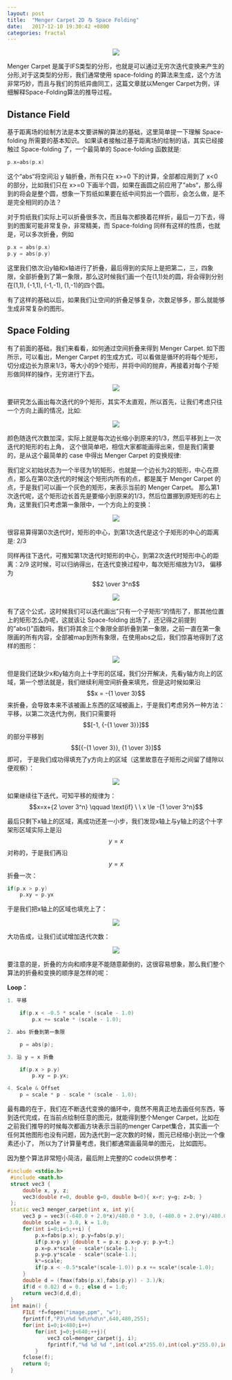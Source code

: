 ```yaml
---
layout: post
title:  "Menger Carpet 2D 与 Space Folding"
date:   2017-12-10 19:30:42 +0800
categories: fractal 
---
```


<center><img src="/assets/menger/00.png"></center>

Menger Carpet 是属于IFS类型的分形，也就是可以通过无穷次迭代变换来产生的分形,对于这类型的分形，我们通常使用 space-folding 的算法来生成，这个方法非常巧妙，而且与我们的剪纸异曲同工，这篇文章就以Menger Carpet为例，详细解释Space-Folding算法的推导过程。

## Distance Field
基于距离场的绘制方法是本文要讲解的算法的基础，这里简单提一下理解 Space-folding 所需要的基本知识。
如果读者接触过基于距离场的绘制的话，其实已经接触过 Space-folding 了，一个最简单的 Space-folding 函数就是:

```cpp
p.x=abs(p.x)
```

这个“abs“将空间沿 y 轴折叠，所有只在 x>=0 下的计算，全部都应用到了 x<0 的部分，比如我们只在 x>=0 下画半个圆，如果在画圆之前应用了”abs“，那么得到的将会是整个圆，想象一下剪纸如果要在纸中间剪出一个圆形，会怎么做，是不是完全相同的办法？

对于剪纸我们实际上可以折叠很多次，而且每次都换着花样折，最后一刀下去，得到的图案可能非常复杂，非常精美，而 Space-folding 同样有这样的性质，也就是，可以多次折叠，例如

```cpp
p.x = abs(p.x)
p.y = abs(p.y)
```

这里我们依次沿y轴和x轴进行了折叠，最后得到的实际上是把第二，三，四象限，全部折叠到了第一象限，那么这时候我们画一个在(1,1)处的圆，将会得到分别在(1,1), (-1,1), (-1,-1), (1,-1)的四个圆。

有了这样的基础以后，如果我们让空间的折叠足够复杂，次数足够多，那么就能够生成非常复杂的图形。

## Space Folding

有了前面的基础，我们来看看，如何通过空间折叠来得到 Menger Carpet.
如下图所示，可以看出，Menger Carpet 的生成方式，可以看做是循环的将每个矩形，切分成边长为原来1/3，等大小的9个矩形，并将中间的抛弃，再接着对每个子矩形做同样的操作，无穷进行下去。

<center><img src="/assets/menger/0.gif"></center>


要研究怎么画出每次迭代的9个矩形，其实不太直观，所以首先，让我们考虑只往一个方向上画的情况，比如:

<center><img src="/assets/menger/1.png"></center>

颜色随迭代次数加深，实际上就是每次边长缩小到原来的1/3，然后平移到上一次迭代的矩形的右上角， 这个很简单吧，相信大家都能画得出来，但是我们需要的，是从这个最简单的 case 中得出 Menger Carpet 的变换规律:

我们定义初始状态为一个半径为1的矩形，也就是一个边长为2的矩形，中心在原点，那么在第0次迭代的时候这个矩形内所有的点，都是属于 Menger Carpet 的点，于是我们可以画一个灰色的矩形，来表示当前的 Menger Carpet。
那么第1次迭代呢，这个矩形边长首先是要缩小到原来的1/3，然后位置挪到原矩形的右上角，这里我们只考虑第一象限中，一个方向上的变换：

<center><img src="/assets/menger/2.png"></center>


很容易算得第0次迭代时，矩形的中心，到第1次迭代是这个子矩形的中心的距离是: 2/3

同样再往下迭代，可推知第1次迭代时矩形的中心，到第2次迭代时矩形中心的距离：2/9
这时候，可以归纳得出，在迭代变换过程中，每次矩形缩放为1/3， 偏移为 $$2 \over 3^n$$

<center><img src="/assets/menger/3.png"></center>


有了这个公式，这时候我们可以迭代画出”只有一个子矩形“的情形了，那其他位置上的矩形怎么办呢，这就该让 Space-folding 出场了，还记得之前提到的”abs()"函数吗，我们将其余三个象限全部折叠到第一象限，之前一直在第一象限画的所有内容，全部被map到所有象限，在使用abs之后，我们惊喜地得到了这样的图形：

<center><img src="/assets/menger/4.png"></center>



但是我们还缺少x和y轴方向上十字形的区域，我们分开解决，先看y轴方向上的区域，第一个想法就是，我们继续利用空间折叠来填充，但是这时候如果沿$$x = -{1 \over 3}$$来折叠，会导致本来不该被画上东西的区域被画上，于是我们考虑另外一种方法：平移，以第二次迭代为例，我们只需要将$$[-1, {-{1 \over 3}}]$$的部分平移到$$[{-{1 \over 3}}, {1 \over 3}]$$即可， 于是我们成功得填充了y方向上的区域（这里故意在子矩形之间留了缝隙以便观察）：

<center><img src="/assets/menger/5.png"></center>

如果继续往下迭代，可知平移的规律为：
$$x=x+{2 \over 3^n} \qquad \text{if} \ \ x \le -{1 \over 3^n}$$
           

最后只剩下x轴上的区域，离成功还差一小步，我们发现x轴上与y轴上的这个十字架形区域实际上是沿$$y=x$$对称的，于是我们再沿$$y=x$$折叠一次：

```cpp
if(p.x > p.y)
	p.xy = p.yx
```

于是我们把x轴上的区域也填充上了：

<center><img src="/assets/menger/6.png"></center>


大功告成，让我们试试增加迭代次数：

<center><img src="/assets/menger/7.png"></center>

要注意的是，折叠的方向和顺序是不能随意颠倒的，这很容易想象，那么我们整个算法的折叠和变换的顺序是怎样的呢：

**Loop：**

```cpp
1. 平移

	if(p.x < -0.5 * scale * (scale - 1.0) 
		p.x += scale * (scale - 1.0);

2. abs 折叠到第一象限

	p = abs(p);

3. 沿 y = x 折叠

	if(p.x > p.y)
		p.xy = p.yx;

4. Scale & Offset
 	p = scale * p - scale * (scale - 1.0);    
```


最有趣的在于，我们在不断迭代变换的循环中，竟然不用真正地去画任何东西，等到迭代完成，在当前点绘制任意的图元，就能得到整个Menger Carpet，比如在之前我们推导的时候每次都画方块表示当前的menger Carpet集合，其实画一个任何其他图形也没有问题，因为迭代到一定次数的时候，图元已经缩小到比一个像素还小了， 所以为了计算量考虑，我们都通常画最简单的图元， 比如圆形。

因为整个算法非常短小简洁，最后附上完整的C code以供参考：

```cpp
#include <stdio.h>
 #include <math.h>
 struct vec3 {
     double x, y, z;
     vec3(double r=0, double g=0, double b=0){ x=r; y=g; z=b; }
 };
 static vec3 menger_carpet(int x, int y){
     vec3 p = vec3((-640.0 + 2.0*x)/480.0 * 3.0, (-480.0 + 2.0*y)/480.0 * 3.0, 0.0);
     double scale = 3.0, k = 1.0;
     for(int i=0;i<5;++i) {
         p.x=fabs(p.x); p.y=fabs(p.y);
         if(p.x>p.y) {double t = p.x; p.x=p.y; p.y=t;}
         p.x=p.x*scale - scale*(scale-1.);
         p.y=p.y*scale - scale*(scale-1.);
         k*=scale;
         if(p.x < -0.5*scale*(scale-1.0)) p.x += scale*(scale-1.0);
     }
     double d = (fmax(fabs(p.x),fabs(p.y)) - 3.)/k;
     if(d < 0.02) d = 0.; else d = 1.0;
     return vec3(d,d,d);
 }
 int main() {
     FILE *f=fopen("image.ppm", "w");
     fprintf(f,"P3\n%d %d\n%d\n",640,480,255);
     for(int i=0;i<480;i++)
         for(int j=0;j<640;++j){
             vec3 col=menger_carpet(j, i);
             fprintf(f,"%d %d %d ",int(col.x*255.0),int(col.y*255.0),int(col.z*255.0));
         }
     fclose(f);
     return 0;
 }
 ```
